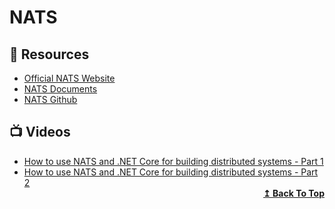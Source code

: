 # NATS

## 📘 Resources
- [Official NATS Website](https://nats.io/)
- [NATS Documents](https://docs.nats.io/)
- [NATS Github](https://github.com/nats-io)

## 📺 Videos
- [How to use NATS and .NET Core for building distributed systems - Part 1](https://youtu.be/VPHGgJiQUHw)
- [How to use NATS and .NET Core for building distributed systems - Part 2](https://youtu.be/2-KdyI1bC_s)
  <div align="right">
    <b><a href="#contents">↥ Back To Top</a></b>
  </div>
